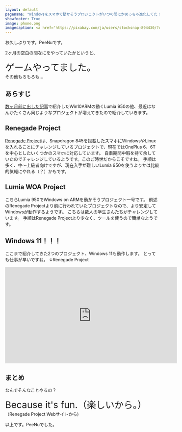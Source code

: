 ```yaml
---
layout: default
pagename: "Windowsをスマホで動かそうプロジェクトがいつの間にかめっちゃ進化してた！"
showfooter: True
image: phone.png
imagecaption: <a href="https://pixabay.com/ja/users/stocksnap-894430/?utm_source=link-attribution&amp;utm_medium=referral&amp;utm_campaign=image&amp;utm_content=2617704">StockSnap</a>による<a href="https://pixabay.com/ja/?utm_source=link-attribution&amp;utm_medium=referral&amp;utm_campaign=image&amp;utm_content=2617704">Pixabay</a>からの画像
---
```


お久しぶりです。PeeNuです。

2ヶ月の空白の間なにをやっていたかというと、

<div style="font-size:30px;">ゲームやってました。</div>
その他もろもろも…

## あらすじ

[数ヶ月前に出した記事](https://enthusiasticprogram.github.io/2020/12/17/smartphone-running-windows.html)で紹介したWin10ARMの動くLumia 950の他、最近はなんかたくさん同じようなプロジェクトが増えてきたので紹介していきます。

## Renegade Project

[Renegade Project](https://renegade-project.org/#/)は、Snapdragon 845を搭載したスマホにWindowsやLinuxを入れることにチャレンジしているプロジェクトで、現在ではOnePlus 6、6Tを中心としたいくつかのスマホに対応しています。
自粛期間中暇を持て余していたのでチャレンジしているようです。このご時世だからこそですね。
手順は多く、中〜上級者向けですが、現在入手が難しいLumia 950を使うよりかは比較的気軽にやれる（？）かもです。

## Lumia WOA Project

こちらLumia 950でWindows on ARMを動かそうプロジェクト一号です。
前述のRenegade Projectより前に行われていたプロジェクトなので、より安定してWindowsが動作するようです。
こちらは数人の学生さんたちがチャレンジしています。
手順はRenegade Projectより少なく、ツールを使うので簡単なようです。

## Windows 11！！！

ここまで紹介してきた2つのプロジェクト、Windows 11も動作します。
とっても仕事が早いですね。
↓Renegade Project

<iframe width="560" height="315" src="https://www.youtube.com/embed/4EG1GLHWKWg" title="YouTube video player" frameborder="0" allow="accelerometer; autoplay; clipboard-write; encrypted-media; gyroscope; picture-in-picture" allowfullscreen></iframe>


## まとめ

なんでそんなことやるの？
<div style="font-size:30px;">Because it's fun.（楽しいから。）</div>
（Renegade Project Webサイトから)

以上です。PeeNuでした。